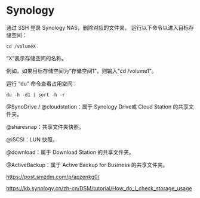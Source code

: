 # Synology


通过 SSH 登录 Synology NAS，删除对应的文件夹。
运行以下命令以进入目标存储空间：
```
cd /volumeX
```

“X”表示存储空间的名称。

例如，如果目标存储空间为“存储空间1”，则输入“cd /volume1”。

运行 “du” 命令查看占用空间：
```
du -h -d1 | sort -h -r
```



@SynoDrive / @cloudstation：属于 Synology Drive或 Cloud Station 的共享文件夹。

@sharesnap：共享文件夹快照。

@iSCSI：LUN 快照。

@download：属于 Download Station 的共享文件夹。

@ActiveBackup：属于 Active Backup for Business 的共享文件夹。

https://post.smzdm.com/p/apzenkg0/

https://kb.synology.cn/zh-cn/DSM/tutorial/How_do_I_check_storage_usage
